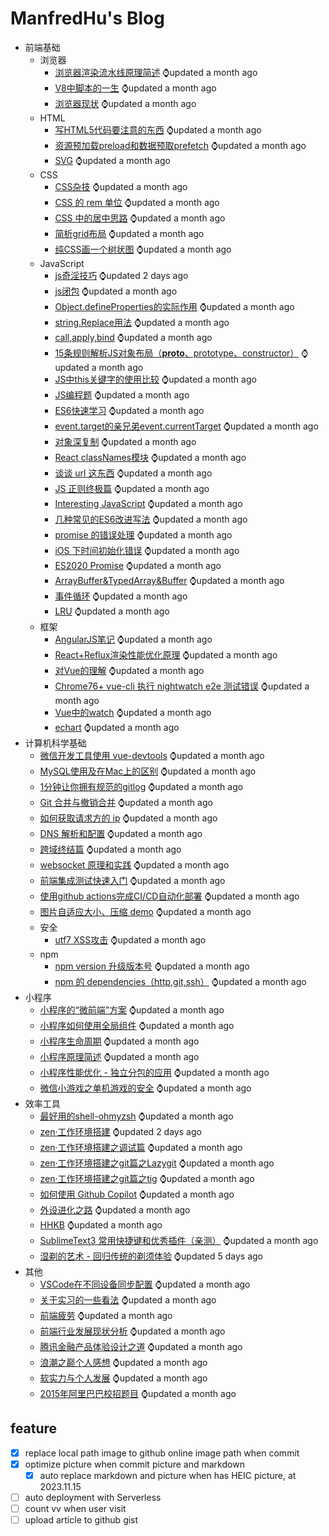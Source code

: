 # ManfredHu's Blog

<!-- Here with topic and answer list start -->
- 前端基础
  - 浏览器
    - [浏览器渲染流水线原理简述](https://github.com/ManfredHu/manfredHu.github.io/blob/master/broswer/2021-12-31.broswer-render.md) ⌚️updated a month ago
    - [V8中脚本的一生](https://github.com/ManfredHu/manfredHu.github.io/blob/master/broswer/2022-1-26.script-in-v8.md) ⌚️updated a month ago
    - [浏览器现状](https://github.com/ManfredHu/manfredHu.github.io/blob/master/broswer/2022-5-5.broswer-present-situation.md) ⌚️updated a month ago
  - HTML
    - [写HTML5代码要注意的东西](https://github.com/ManfredHu/manfredHu.github.io/blob/master/html/2-someAboutHTML5.md) ⌚️updated a month ago
    - [资源预加载preload和数据预取prefetch](https://github.com/ManfredHu/manfredHu.github.io/blob/master/html/2021-01-17-preload-prefetch.md) ⌚️updated a month ago
    - [SVG](https://github.com/ManfredHu/manfredHu.github.io/blob/master/html/2022-08-03.svg.md) ⌚️updated a month ago
  - CSS
    - [CSS杂技](https://github.com/ManfredHu/manfredHu.github.io/blob/master/css/3-CSS-note.md) ⌚️updated a month ago
    - [CSS 的 rem 单位](https://github.com/ManfredHu/manfredHu.github.io/blob/master/css/26-rem.md) ⌚️updated a month ago
    - [CSS 中的居中思路](https://github.com/ManfredHu/manfredHu.github.io/blob/master/css/50-centeringInCss.md) ⌚️updated a month ago
    - [简析grid布局](https://github.com/ManfredHu/manfredHu.github.io/blob/master/css/55-grid.md) ⌚️updated a month ago
    - [纯CSS画一个树状图](https://github.com/ManfredHu/manfredHu.github.io/blob/master/css/61-tree-chart.md) ⌚️updated a month ago
  - JavaScript
    - [js奇淫技巧](https://github.com/ManfredHu/manfredHu.github.io/blob/master/js/2021-10-8.skillful-skill.md) ⌚️updated 2 days ago
    - [js闭包](https://github.com/ManfredHu/manfredHu.github.io/blob/master/js/6-javascript-closure.md) ⌚️updated a month ago
    - [Object.defineProperties的实际作用](https://github.com/ManfredHu/manfredHu.github.io/blob/master/js/5-MEANdevelop-ModelProblem.md) ⌚️updated a month ago
    - [string.Replace用法](https://github.com/ManfredHu/manfredHu.github.io/blob/master/js/8-stringReplace.md) ⌚️updated a month ago
    - [call,apply,bind](https://github.com/ManfredHu/manfredHu.github.io/blob/master/js/12-EvalCallApplyBind.md) ⌚️updated a month ago
    - [15条规则解析JS对象布局（**proto**、prototype、constructor）](https://github.com/ManfredHu/manfredHu.github.io/blob/master/js/13-proto-prototype-constructor.md) ⌚️updated a month ago
    - [JS中this关键字的使用比较](https://github.com/ManfredHu/manfredHu.github.io/blob/master/js/14-thisKeyWords.md) ⌚️updated a month ago
    - [JS编程题](https://github.com/ManfredHu/manfredHu.github.io/blob/master/js/15-veryGoodForUsing.md) ⌚️updated a month ago
    - [ES6快速学习](https://github.com/ManfredHu/manfredHu.github.io/blob/master/js/16-learn-ES6.md) ⌚️updated a month ago
    - [event.target的亲兄弟event.currentTarget](https://github.com/ManfredHu/manfredHu.github.io/blob/master/js/17-eventCurrentTarget.md) ⌚️updated a month ago
    - [对象深复制](https://github.com/ManfredHu/manfredHu.github.io/blob/master/js/19-extendMethod.md) ⌚️updated a month ago
    - [React classNames模块](https://github.com/ManfredHu/manfredHu.github.io/blob/master/js/21-classNames.md) ⌚️updated a month ago
    - [谈谈 url 这东西](https://github.com/ManfredHu/manfredHu.github.io/blob/master/js/22-url.md) ⌚️updated a month ago
    - [JS 正则终极篇](https://github.com/ManfredHu/manfredHu.github.io/blob/master/js/25-js-regexp.md) ⌚️updated a month ago
    - [Interesting JavaScript](https://github.com/ManfredHu/manfredHu.github.io/blob/master/js/20-interestingJavascript.md) ⌚️updated a month ago
    - [几种常见的ES6改进写法](https://github.com/ManfredHu/manfredHu.github.io/blob/master/js/30-es6-normal-error.md) ⌚️updated a month ago
    - [promise 的错误处理](https://github.com/ManfredHu/manfredHu.github.io/blob/master/js/52-promise-errorHandle.md) ⌚️updated a month ago
    - [iOS 下时间初始化错误](https://github.com/ManfredHu/manfredHu.github.io/blob/master/js/53-ios-newDateBug.md) ⌚️updated a month ago
    - [ES2020 Promise](https://github.com/ManfredHu/manfredHu.github.io/blob/master/js/56-es2020-promise.md) ⌚️updated a month ago
    - [ArrayBuffer&TypedArray&Buffer](https://github.com/ManfredHu/manfredHu.github.io/blob/master/js/57-js-buffer.md) ⌚️updated a month ago
    - [事件循环](https://github.com/ManfredHu/manfredHu.github.io/blob/master/js/2021-8-30.eventLoop.md) ⌚️updated a month ago
    - [LRU](https://github.com/ManfredHu/manfredHu.github.io/blob/master/js/2021-10-26.lru.md) ⌚️updated a month ago
  - 框架
    - [AngularJS笔记](https://github.com/ManfredHu/manfredHu.github.io/blob/master/framework/4-angular-note.md) ⌚️updated a month ago
    - [React+Reflux渲染性能优化原理](https://github.com/ManfredHu/manfredHu.github.io/blob/master/framework/23-reactRenderingPrinciple.md) ⌚️updated a month ago
    - [对Vue的理解](https://github.com/ManfredHu/manfredHu.github.io/blob/master/framework/32-vue-notes.md) ⌚️updated a month ago
    - [Chrome76+ vue-cli 执行 nightwatch e2e 测试错误](https://github.com/ManfredHu/manfredHu.github.io/blob/master/framework/52-vue-cli-e2e-error.md) ⌚️updated a month ago
    - [Vue中的watch](https://github.com/ManfredHu/manfredHu.github.io/blob/master/framework/2021-01-22.vue-watch.md) ⌚️updated a month ago
    - [echart](https://github.com/ManfredHu/manfredHu.github.io/blob/master/framework/2021-09-03.echart.md) ⌚️updated a month ago
- 计算机科学基础
  - [微信开发工具使用 vue-devtools](https://github.com/ManfredHu/manfredHu.github.io/blob/master/framework/48-vuedevtools-wechatDev.md) ⌚️updated a month ago
  - [MySQL使用及在Mac上的区别](https://github.com/ManfredHu/manfredHu.github.io/blob/master/cs/31-git-flow.md) ⌚️updated a month ago
  - [1分钟让你拥有规范的gitlog](https://github.com/ManfredHu/manfredHu.github.io/blob/master/cs/40-git-commitizen.md) ⌚️updated a month ago
  - [Git 合并与撤销合并](https://github.com/ManfredHu/manfredHu.github.io/blob/master/cs/49-git-revert.md) ⌚️updated a month ago
  - [如何获取请求方的 ip](https://github.com/ManfredHu/manfredHu.github.io/blob/master/cs/45-x-forwarded-for.md) ⌚️updated a month ago
  - [DNS 解析和配置](https://github.com/ManfredHu/manfredHu.github.io/blob/master/cs/35-dns-parse.md) ⌚️updated a month ago
  - [跨域终结篇](https://github.com/ManfredHu/manfredHu.github.io/blob/master/cs/42-cross-origin.md) ⌚️updated a month ago
  - [websocket 原理和实践](https://github.com/ManfredHu/manfredHu.github.io/blob/master/cs/43-websocket.md) ⌚️updated a month ago
  - [前端集成测试快速入门](https://github.com/ManfredHu/manfredHu.github.io/blob/master/cs/36-jest-travis-codecov.md) ⌚️updated a month ago
  - [使用github actions完成CI/CD自动化部署](https://github.com/ManfredHu/manfredHu.github.io/blob/master/cs/58-github-ci.md) ⌚️updated a month ago
  - [图片自适应大小、压缩 demo](https://github.com/ManfredHu/manfredHu.github.io/blob/master/cs/34-picture-fileUpload.md) ⌚️updated a month ago
  - 安全
    - [utf7 XSS攻击](https://github.com/ManfredHu/manfredHu.github.io/blob/master/cs/41-utf7-xss.md) ⌚️updated a month ago
  - npm
    - [npm version 升级版本号](https://github.com/ManfredHu/manfredHu.github.io/blob/master/cs/46-npm-version.md) ⌚️updated a month ago
    - [npm 的 dependencies（http,git,ssh）](https://github.com/ManfredHu/manfredHu.github.io/blob/master/cs/47-npm-dependencies.md) ⌚️updated a month ago
- 小程序
  - [小程序的“微前端”方案](https://github.com/ManfredHu/manfredHu.github.io/blob/master/miniprogram/2002-08-06.merge-mp-cli.md) ⌚️updated a month ago
  - [小程序如何使用全局组件](https://github.com/ManfredHu/manfredHu.github.io/blob/master/miniprogram/2020-10-21.mp-global-components.md) ⌚️updated a month ago
  - [小程序生命周期](https://github.com/ManfredHu/manfredHu.github.io/blob/master/miniprogram/2021-01-13.weapp-component-lifetimes.md) ⌚️updated a month ago
  - [小程序原理简述](https://github.com/ManfredHu/manfredHu.github.io/blob/master/miniprogram/2021-01-04.miniprogram.md) ⌚️updated a month ago
  - [小程序性能优化 - 独立分包的应用](https://github.com/ManfredHu/manfredHu.github.io/blob/master/miniprogram/54-miniprogram-optimization.md) ⌚️updated a month ago
  - [微信小游戏之单机游戏的安全](https://github.com/ManfredHu/manfredHu.github.io/blob/master/miniprogram/38-miniGame-security.md) ⌚️updated a month ago
- 效率工具
  - [最好用的shell-ohmyzsh](https://github.com/ManfredHu/manfredHu.github.io/blob/master/efficency/oh-my-zsh.md) ⌚️updated a month ago
  - [zen·工作环境搭建](https://github.com/ManfredHu/manfredHu.github.io/blob/master/efficency/build-env.md) ⌚️updated 2 days ago
  - [zen·工作环境搭建之调试篇](https://github.com/ManfredHu/manfredHu.github.io/blob/master/efficency/build-env-debug.md) ⌚️updated a month ago
  - [zen·工作环境搭建之git篇之Lazygit](https://github.com/ManfredHu/manfredHu.github.io/blob/master/efficency/lazygit.md) ⌚️updated a month ago
  - [zen·工作环境搭建之git篇之tig](https://github.com/ManfredHu/manfredHu.github.io/blob/master/efficency/tig.md) ⌚️updated a month ago
  - [如何使用 Github Copilot](https://github.com/ManfredHu/manfredHu.github.io/blob/master/efficency/github-copilot.md) ⌚️updated a month ago
  - [外设进化之路](https://github.com/ManfredHu/manfredHu.github.io/blob/master/efficency/keyboard.md) ⌚️updated a month ago
  - [HHKB](https://github.com/ManfredHu/manfredHu.github.io/blob/master/efficency/hhkb.md) ⌚️updated a month ago
  - [SublimeText3 常用快捷键和优秀插件（亲测）](https://github.com/ManfredHu/manfredHu.github.io/blob/master/others/11-SublimeText3Plus.md) ⌚️updated a month ago
  - [湿剃的艺术 - 回归传统的剃须体验](https://github.com/ManfredHu/manfredHu.github.io/blob/master/efficency/wet-shaving.md) ⌚️updated 5 days ago
- 其他
  - [VSCode在不同设备同步配置](https://github.com/ManfredHu/manfredHu.github.io/blob/master/others/github-gist.md) ⌚️updated a month ago
  - [关于实习的一些看法](https://github.com/ManfredHu/manfredHu.github.io/blob/master/others/18-internship.md) ⌚️updated a month ago
  - [前端疲劳](https://github.com/ManfredHu/manfredHu.github.io/blob/master/others/27-front-end-tried.md) ⌚️updated a month ago
  - [前端行业发展现状分析](https://github.com/ManfredHu/manfredHu.github.io/blob/master/others/28-font-end-development.md) ⌚️updated a month ago
  - [腾讯金融产品体验设计之道](https://github.com/ManfredHu/manfredHu.github.io/blob/master/others/book-design-fit.md) ⌚️updated a month ago
  - [浪潮之巅个人感想](https://github.com/ManfredHu/manfredHu.github.io/blob/master/others/book-topOfWave.md) ⌚️updated a month ago
  - [软实力与个人发展](https://github.com/ManfredHu/manfredHu.github.io/blob/master/others/soft-skills.md) ⌚️updated a month ago
  - [2015年阿里巴巴校招题目](https://github.com/ManfredHu/manfredHu.github.io/blob/master/others/10-AlibabaExamination.md) ⌚️updated a month ago

<!-- Here with topic and answer list end -->

## feature
- [x] replace local path image to github online image path when commit
- [x] optimize picture when commit picture and markdown
    - [x] auto replace markdown and picture when has HEIC picture, at 2023.11.15
- [ ] auto deployment with Serverless
- [ ] count vv when user visit
- [ ] upload article to github gist